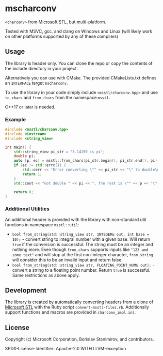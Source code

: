 # mscharconv

`<charconv>` from [Microsoft STL](https://github.com/microsoft/STL), but multi-platform.

Tested with MSVC, gcc, and clang on Windows and Linux (will likely work on other platforms supported by any of these compilers)

## Usage

The library is header only. You can clone the repo or copy the contents of the include directory in your project.

Alternatively you can use with CMake. The provided CMakeLists.txt defines an `INTERFACE` target `mscharconv`.

To use the library in your code simply include `<msstl/charconv.hpp>` and use `to_chars` and `from_chars` from the namespace `msstl`.

C++17 or later is needed.

### Example

```c++
#include <msstl/charconv.hpp>
#include <iostream>
#include <string_view>

int main() {
    std::string_view pi_str = "3.14159 is pi";
    double pi;
    auto [p, ec] = msstl::from_chars(pi_str.begin(), pi_str.end(), pi);
    if (ec != std::errc{}) {
        std::cerr << "Error converting \"" << pi_str << "\" to double\n";
        return 1;
    }
    std::cout << "Got double " << pi << ". The rest is \"" << p << "\".\n";

    return 0;
}
```

### Additional Utilities

An additional header is provided with the library with non-standard util functions in namespace `msstl::util`:

* `bool from_string(std::string_view str, INTEGER& out, int base = 10);` - convert string to integral number with a given base. Will return `true` if the conversion is successful. The string must be an integer and nothing more. Even though `from_chars` supports inputs like `"123 and some text"` and will stop at the first non-integer character, `from_string` will consider this to be an invalid input and return false.
* `bool from_string(std::string_view str, FLOATING_POINT_NUM& out);` - convert a string to a floating point number. Return `true` is successful. Same restrictions as above apply.

## Development

The library is created by automatically converting headers from a clone of [Microsoft STL](https://github.com/microsoft/STL) with the Ruby script `convert-msstl-files.rb`. Additionally support functions and macros are provided in `charconv_impl.inl`.

## License

Copyright (c) Microsoft Corporation, Borislav Stanimirov, and contributors.

SPDX-License-Identifier: Apache-2.0 WITH LLVM-exception
